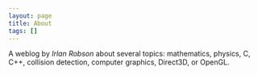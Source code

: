 ```yaml
---
layout: page
title: About
tags: []
---
```


A weblog by *Irlan Robson* about several topics: mathematics, physics, C, C++, collision detection, computer graphics, Direct3D, or OpenGL. 